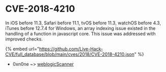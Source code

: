 # CVE-2018-4210

In iOS before 11.3, Safari before 11.1, tvOS before 11.3, watchOS before 4.3, iTunes before 12.7.4 for Windows, an array indexing issue existed in the handling of a function in javascript core. This issue was addressed with improved checks.

{% embed url="https://github.com/Live-Hack-CVE/full_database/blob/main/cves/2018/CVE-2018-4210.json" %}


* 0xn0ne ~> [weblogicScanner](https://www.alice-snow.ru/2018/database/cve-2018-4210/weblogicscanner-0xn0ne)